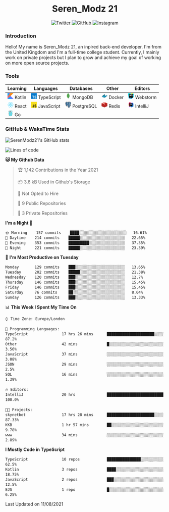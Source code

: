 <div align="center">
  <h1>Seren_Modz 21</h1>
  <a href="https://twitter.com/SerenModz21">
    <img alt="Twitter" src="https://img.shields.io/badge/twitter%20-%231DA1F2.svg?&style=for-the-badge&logo=Twitter&logoColor=white">
  </a>
  <a href="https://github.com/SerenModz21">
    <img alt="GitHub" src="https://img.shields.io/badge/github%20-%23121011.svg?&style=for-the-badge&logo=github&logoColor=white">
  </a>
  <a href="https://www.instagram.com/serenmodz21">
    <img alt="Instagram" src="https://img.shields.io/badge/instagram%20-%23E4405F.svg?&style=for-the-badge&logo=Instagram&logoColor=white">
  </a>
</div>

### Introduction

Hello! My name is Seren_Modz 21, an inpired back-end developer. I'm from the United Kingdom and I'm a full-time college student. Currently, I mainly work on private projects but I plan to grow and achieve my goal of working on more open source projects. 

### Tools

 **Learning**                                        | **Languages**                                               | **Databases**                                               | **Other**                                           | **Editors**                                                  
-----------------------------------------------------|-------------------------------------------------------------|-------------------------------------------------------------|-----------------------------------------------------|--------------------------------------------------------------
 <img width="19px" src="./assets/kotlin.svg"> Kotlin | <img width="19px" src="./assets/typescript.svg"> TypeScript | <img width="19px" src="./assets/mongodb.svg"> MongoDB       | <img width="19px" src="./assets/docker.svg"> Docker | <img width="19px" src="./assets/webstorm.svg"> Webstorm      
 <img width="19px" src="./assets/react.svg"> React   | <img width="19px" src="./assets/javascript.svg"> JavaScript | <img width="19px" src="./assets/postgresql.svg"> PostgreSQL | <img width="19px" src="./assets/redis.svg"> Redis   | <img width="19px" src="./assets/intellij-idea.svg"> IntelliJ
 <img width="19px" src="./assets/go.svg"> Go         |                                                             |                                                             |                                                     |                                                                                                               

### GitHub & WakaTime Stats

![SerenModz21's GitHub stats](https://github-readme-stats.vercel.app/api?username=SerenModz21&show_icons=true&theme=dark)

<!--START_SECTION:waka-->
![Lines of code](https://img.shields.io/badge/From%20Hello%20World%20I%27ve%20Written-17262%20lines%20of%20code-blue)

**🐱 My Github Data** 

> 🏆 1,142 Contributions in the Year 2021
 > 
> 📦 3.6 kB Used in Github's Storage 
 > 
> 🚫 Not Opted to Hire
 > 
> 📜 9 Public Repositories 
 > 
> 🔑 3 Private Repositories  
 > 
**I'm a Night 🦉** 

```text
🌞 Morning    157 commits    ████░░░░░░░░░░░░░░░░░░░░░   16.61% 
🌆 Daytime    214 commits    █████░░░░░░░░░░░░░░░░░░░░   22.65% 
🌃 Evening    353 commits    █████████░░░░░░░░░░░░░░░░   37.35% 
🌙 Night      221 commits    █████░░░░░░░░░░░░░░░░░░░░   23.39%

```
📅 **I'm Most Productive on Tuesday** 

```text
Monday       129 commits    ███░░░░░░░░░░░░░░░░░░░░░░   13.65% 
Tuesday      202 commits    █████░░░░░░░░░░░░░░░░░░░░   21.38% 
Wednesday    120 commits    ███░░░░░░░░░░░░░░░░░░░░░░   12.7% 
Thursday     146 commits    ███░░░░░░░░░░░░░░░░░░░░░░   15.45% 
Friday       146 commits    ███░░░░░░░░░░░░░░░░░░░░░░   15.45% 
Saturday     76 commits     ██░░░░░░░░░░░░░░░░░░░░░░░   8.04% 
Sunday       126 commits    ███░░░░░░░░░░░░░░░░░░░░░░   13.33%

```


📊 **This Week I Spent My Time On** 

```text
⌚︎ Time Zone: Europe/London

💬 Programming Languages: 
TypeScript               17 hrs 26 mins      █████████████████████░░░░   87.2% 
Other                    42 mins             █░░░░░░░░░░░░░░░░░░░░░░░░   3.56% 
JavaScript               37 mins             ░░░░░░░░░░░░░░░░░░░░░░░░░   3.08% 
JSON                     29 mins             ░░░░░░░░░░░░░░░░░░░░░░░░░   2.5% 
SQL                      16 mins             ░░░░░░░░░░░░░░░░░░░░░░░░░   1.39%

🔥 Editors: 
IntelliJ                 20 hrs              █████████████████████████   100.0%

🐱‍💻 Projects: 
skynetbot                17 hrs 28 mins      █████████████████████░░░░   87.33% 
KKB                      1 hr 57 mins        ██░░░░░░░░░░░░░░░░░░░░░░░   9.78% 
www                      34 mins             ░░░░░░░░░░░░░░░░░░░░░░░░░   2.89%

```

**I Mostly Code in TypeScript** 

```text
TypeScript               10 repos            ███████████████░░░░░░░░░░   62.5% 
Kotlin                   3 repos             ████░░░░░░░░░░░░░░░░░░░░░   18.75% 
JavaScript               2 repos             ███░░░░░░░░░░░░░░░░░░░░░░   12.5% 
EJS                      1 repo              █░░░░░░░░░░░░░░░░░░░░░░░░   6.25%

```



 Last Updated on 11/08/2021
<!--END_SECTION:waka-->
